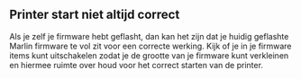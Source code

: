 ## Printer start niet altijd correct

Als je zelf je firmware hebt geflasht, dan kan het zijn dat je huidig geflashte Marlin firmware te vol zit voor een correcte werking.
Kijk of je in je firmware items kunt uitschakelen zodat je de grootte van je firmware kunt verkleinen en hiermee ruimte over houd voor het correct starten van de printer.
